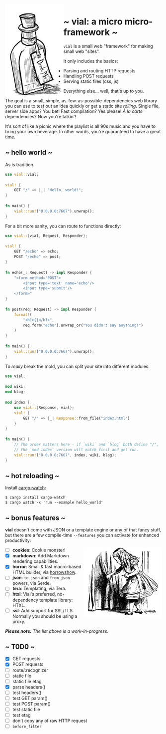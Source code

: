 <img src="./img/drink-me.jpeg" alt="Drink Me." align="left" height="300" />

# ~ vial: a micro micro-framework ~

`vial` is a small web "framework" for making small web "sites".

It only includes the basics:

- Parsing and routing HTTP requests
- Handling POST requests
- Serving static files (css, js)

Everything else... well, that's up to you.

The goal is a small, simple, as-few-as-possible-dependencies web
library you can use to test out an idea quickly or get a static site
_rolling_. Single file, server side apps? You bet! Fast compilation?
Yes please! _À la carte_ dependencies? Now you're talkin'!

It's sort of like a picnic where the playlist is all 90s music and you
have to bring your own beverage. In other words, you're guaranteed to
have a great time.

## ~ hello world ~

As is tradition.

```rust
use vial::vial;

vial! {
    GET "/" => |_| "Hello, world!";
}

fn main() {
    vial::run!("0.0.0.0:7667").unwrap();
}
```

For a bit more sanity, you can route to functions directly:

```rust
use vial::{vial, Request, Responder};

vial! {
    GET "/echo" => echo;
    POST "/echo" => post;
}

fn echo(_: Request) -> impl Responder {
    "<form method='POST'>
        <input type='text' name='echo'/>
        <input type='submit'/>
    </form>"
}

fn post(req: Request) -> impl Responder {
    format!(
        "<h1>{}</h1>",
        req.form("echo").unwrap_or("You didn't say anything!")
    )
}

fn main() {
    vial::run!("0.0.0.0:7667").unwrap();
}
```

To _really_ break the mold, you can split your site into different
modules:

```rust
use vial;

mod wiki;
mod blog;

mod index {
    use vial::{Response, vial};
    vial! {
        GET "/" => |_| Response::from_file("index.html")
    }
}

fn main() {
    // The order matters here - if `wiki` and `blog` both define "/",
    // the `mod index` version will match first and get run.
    vial::run!("0.0.0.0:7667", index, wiki, blog);
}
```

## ~ hot reloading ~

Install [cargo-watch]:

    $ cargo install cargo-watch
    $ cargo watch -x 'run --example hello_world'

## ~ bonus features ~

**vial** doesn't come with JSON or a template engine or any of that
fancy stuff, but there are a few compile-time `--features` you can
activate for enhanced productivity:

<img src="./img/alice.jpeg" alt="Alice" align="right" width="250" />

- [ ] **cookies**: Cookie monster!
- [x] **markdown**: Add Markdown rendering capabilities.
- [x] **horror**: Small & fast macro-based HTML builder, via [horrowshow].
- [ ] **json**: `to_json` and `from_json` powers, via Serde.
- [ ] **tera**: Templating, via Tera.
- [ ] **htxl**: Vial's preferred, no-dependency template library: HTXL.
- [ ] **ssl**: Add support for SSL/TLS. Normally you should be using a
      proxy.

_**Please note:** The list above is a work-in-progress._

## ~ T0D0 ~

- [x] GET requests
- [x] POST requests
- [ ] route/:recognizer
- [ ] static file
- [ ] static file etag
- [x] parse headers()
- [ ] test headers()
- [ ] test GET param()
- [ ] test POST param()
- [ ] test static file
- [ ] test etag
- [ ] don't copy any of raw HTTP request
- [ ] `before_filter`

[cargo-watch]: https://crates.io/crates/cargo-watch
[horrowshow]: https://github.com/Stebalien/horrorshow-rs
